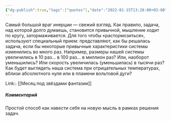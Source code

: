 ```yaml
---
{"dg-publish":true,"tags":["quotes"],"date":"2022-01-15T13:28:00+03:00","title":"Способ борьбы с психологической инерцией","modified_at":"2022-06-03T09:08:36+03:00","permalink":"/quotes/202201151328/","dgHomeLink":false,"dgPassFrontmatter":true}
---
```



Самый большой враг инерции — свежий взгляд. Как правило, задача, над которой долго думаешь, становится привычной, мышление ходит по кругу, затормаживается. Для того чтобы «растормозиться», используют специальный прием: представляют, как бы решалась задача, если бы некоторые привычные характеристики системы изменились во много раз. Например, размеры нашей системы увеличились в 10 раз... в 100 раз... в миллион раз? Или, наоборот уменьшились? Или скорость увеличилась (уменьшилась) в тысячи раз? Как будет выглядеть наша система при отрицательных температурах, вблизи абсолютного нуля или в пламени вольтовой дуги?

Link:: [[Месяц под звёздами фантазии]]

##### Комментарий

Простой способ как навести себя на новую мысль в рамках решения задач.
